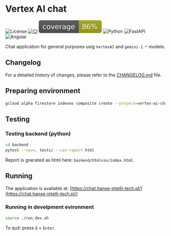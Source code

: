 # Vertex AI chat

![License](https://img.shields.io/github/license/leliw/vertex-ai-chat)
[![CI](https://github.com/leliw/vertex-ai-chat/actions/workflows/main.yml/badge.svg)](https://github.com/leliw/vertex-ai-chat/actions/workflows/main.yml)
![coverage badge](./backend/coverage.svg)
![Python](https://img.shields.io/badge/python-3.12-blue)
![FastAPI](https://img.shields.io/badge/FastAPI-latest-blue)
![Angular](https://img.shields.io/badge/Angular-18-brightgreen)

Chat application for general purposes usig `VertexAI` and `gemini-1.*` models.

## Changelog

For a detailed history of changes, please refer to the [CHANGELOG.md](CHANGELOG.md) file.

## Preparing environment

```bash
gcloud alpha firestore indexes composite create --project=vertex-ai-chat-dev --collection-group=KnowledgeBase --query-scope=COLLECTION --field-config=vector-config='{"dimension":"256","flat": "{}"}',field-path=embedding
```

## Testing

### Testing backend (python)

```bash
cd backend
pytest --cov=. tests/ --cov-report html
```

Report is gnerated as html here: `backend/htmlcov/index.html`.

## Running

The application is available at: [https://chat.hanse-intelli-tech.pl/](https://chat.hanse-intelli-tech.pl/)

### Running in develpment evironment

```bash
source ./run_dev.sh
```

To quit: press `Q` + `Enter`.
